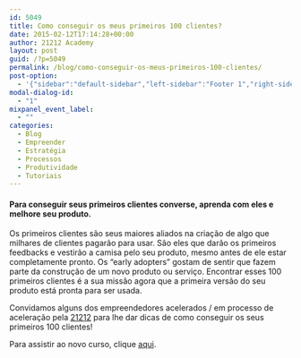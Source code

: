 ```yaml
---
id: 5049
title: Como conseguir os meus primeiros 100 clientes?
date: 2015-02-12T17:14:28+00:00
author: 21212 Academy
layout: post
guid: /?p=5049
permalink: /blog/como-conseguir-os-meus-primeiros-100-clientes/
post-option:
  - '{"sidebar":"default-sidebar","left-sidebar":"Footer 1","right-sidebar":"Footer 1","page-title":"","page-caption":""}'
modal-dialog-id:
  - "1"
mixpanel_event_label:
  - ""
categories:
  - Blog
  - Empreender
  - Estratégia
  - Processos
  - Produtividade
  - Tutoriais
---
```

#### Para conseguir seus primeiros clientes converse, aprenda com eles e melhore seu produto.

Os primeiros clientes são seus maiores aliados na criação de algo que milhares de clientes pagarão para usar. São eles que darão os primeiros feedbacks e vestirão a camisa pelo seu produto, mesmo antes de ele estar completamente pronto. Os &#8220;early adopters&#8221; gostam de sentir que fazem parte da construção de um novo produto ou serviço. Encontrar esses 100 primeiros clientes é a sua missão agora que a primeira versão do seu produto está pronta para ser usada.

Convidamos alguns dos empreendedores acelerados / em processo de aceleração pela [21212](21212.com) para lhe dar dicas de como conseguir os seus primeiros 100 clientes!

Para assistir ao novo curso, clique [aqui](/?p=5046 "Como conseguir meus primeiros 100 clientes?").

&nbsp;

&nbsp;